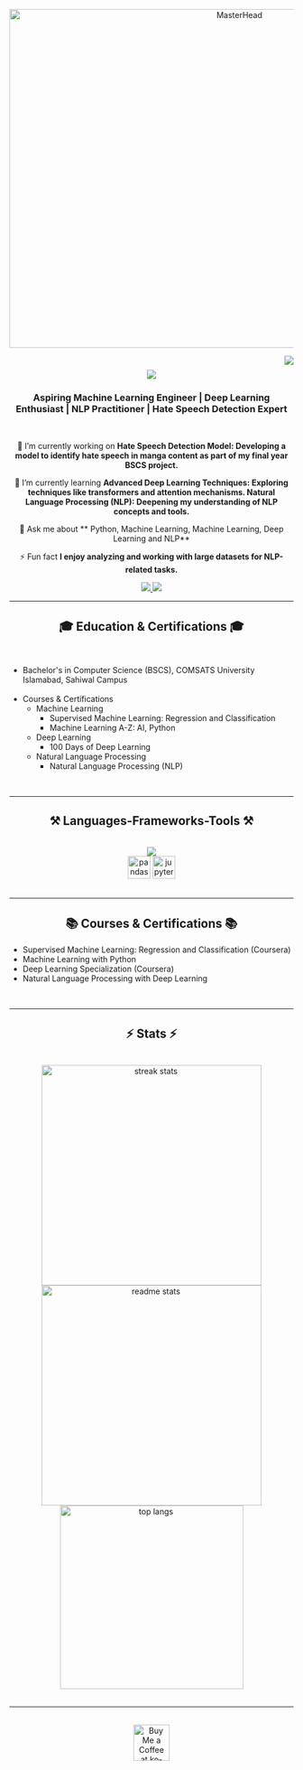 
<p align="center">
    <img src="https://t4.ftcdn.net/jpg/05/73/43/21/360_F_573432149_j8p8srZwx69C11IXrjBMvMsXjiHVuCAw.webp" alt="MasterHead" width="800" height="600" />
</p>

<img align="right" src="https://visitor-badge.laobi.icu/badge?page_id=salmansaleem987.salmansaleem987" />

<h1 align="center">
    <img src="https://readme-typing-svg.herokuapp.com/?font=Righteous&size=35&center=true&vCenter=true&width=500&height=70&duration=4000&lines=Hi+There!+👋;+I'm+Salman+Saleem!;" />
</h1>

<h3 align="center">Aspiring Machine Learning Engineer | Deep Learning Enthusiast | NLP Practitioner | Hate Speech Detection Expert </h3>

<br/>

<div align="center">
 
 🔭 I’m currently working on **Hate Speech Detection Model: Developing a model to identify hate speech in manga content as part of my final year BSCS project.**
 
 🌱 I’m currently learning **Advanced Deep Learning Techniques: Exploring techniques like transformers and attention mechanisms. Natural Language Processing (NLP): Deepening my understanding of NLP concepts and tools.**

💬 Ask me about ** Python, Machine Learning,  Machine Learning, Deep Learning and NLP**

⚡ Fun fact **I enjoy analyzing and working with large datasets for NLP-related tasks.**

 </div>
 
<div align="center"> 
  <a href="mailto:salmanbrw82@gmail.com">
    <img src="https://img.shields.io/badge/Gmail-333333?style=for-the-badge&logo=gmail&logoColor=red" />
  </a>
  <a href="https://linkedin.com/in/salman-saleem-ai" target="_blank">
    <img src="https://img.shields.io/badge/LinkedIn-0077B5?style=for-the-badge&logo=linkedin&logoColor=white" target="_blank" />
  </a>
</div>

<hr/>

<h2 align="center">🎓 Education & Certifications 🎓</h2>
<br/>

<div align="center">
  <alt="COMSATS University Islamabad" width="200">
</div>

<ul>
  <li>Bachelor's in Computer Science (BSCS), COMSATS University Islamabad, Sahiwal Campus</li><br>
  <li>Courses & Certifications
    <ul>
      <li>Machine Learning
        <ul>
          <li> Supervised Machine Learning: Regression and Classification</li>
          <li> Machine Learning A-Z: AI, Python</li>
        </ul>
      </li>
      <li>Deep Learning
        <ul>
          <li> 100 Days of Deep Learning</li>
        </ul>
      </li>
      <li>Natural Language Processing
        <ul>
          <li> Natural Language Processing (NLP)</li>
        </ul>
      </li>
    </ul>
  </li>
</ul>

<br/>
<hr/>

<h2 align="center">⚒️ Languages-Frameworks-Tools ⚒️</h2>
<br/>
<div align="center">
    <img src="https://skillicons.dev/icons?i=python,github,tensorflow" /><br>
    <img src="https://cdn.jsdelivr.net/gh/devicons/devicon/icons/pandas/pandas-original.svg" alt="pandas" width="40" height="40"/>
    <img src="https://cdn.jsdelivr.net/gh/devicons/devicon/icons/jupyter/jupyter-original.svg" alt="jupyter" width="40" height="40"/>
    
    
</div>

<br/>
<hr/>

<h2 align="center">📚 Courses & Certifications 📚</h2>
<ul>
  <li>Supervised Machine Learning: Regression and Classification (Coursera)</li>
  <li>Machine Learning with Python </li>
  <li>Deep Learning Specialization (Coursera)</li>
  <li>Natural Language Processing with Deep Learning </li>
</ul>

<br/>
<hr/>

<h2 align="center">⚡ Stats ⚡</h2>
<br>
<div align="center">

<img width=390 src="https://github-readme-streak-stats.herokuapp.com/?user=salmansaleem987&theme=react&border_radius=10" alt="streak stats" class="readme-stats-image" />

<img width=390 src="https://github-readme-stats.vercel.app/api?username=salmansaleem987&show_icons=true&theme=react&border_radius=10" alt="readme stats" class="readme-stats-image" />
<br/>
  <img width=325 align="center" src="https://github-readme-stats.vercel.app/api/top-langs/?username=salmansaleem987&layout=compact&theme=react&border_radius=10" alt="top langs" />
</div>

<br/>
<hr/>

<br/>

<div align="center">
<a href='https://ko-fi.com/V7V4RAK9C' target='_blank'><img height='64' style='border:0px;height:64px;' src='https://storage.ko-fi.com/cdn/kofi1.png?v=3' border='0' alt='Buy Me a Coffee at ko-fi.com' /></a>
</div>

<br/>
